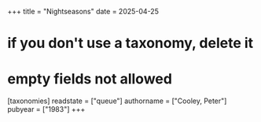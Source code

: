 +++
title = "Nightseasons"
date = 2025-04-25
# if you don't use a taxonomy, delete it
# empty fields not allowed
[taxonomies]
  readstate = ["queue"]
  authorname = ["Cooley, Peter"]
  pubyear = ["1983"]
+++

